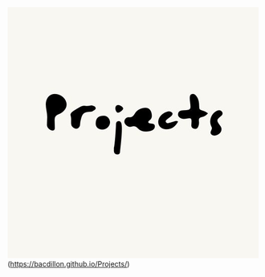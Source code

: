 ![alt_text](https://github.com/bacdillon/Projects/blob/main/projects.jpg)(https://bacdillon.github.io/Projects/)

